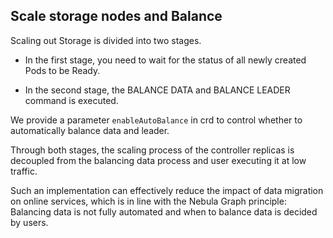 ## Scale storage nodes and Balance

Scaling out Storage is divided into two stages. 

* In the first stage, you need to wait for the status of all newly created Pods to be Ready. 

* In the second stage, the BALANCE DATA and BALANCE LEADER command is executed. 

We provide a parameter `enableAutoBalance` in crd to control whether to automatically balance data and leader.

Through both stages, the scaling process of the controller replicas is decoupled from the balancing data process and user executing it at low traffic. 

Such an implementation can effectively reduce the impact of data migration on online services, which is in line with the Nebula Graph principle: Balancing data is not fully automated and when to balance data is decided by users.